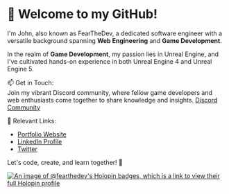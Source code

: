 # 👋 Welcome to my GitHub!

I'm John, also known as FearTheDev, a dedicated software engineer with a versatile background spanning **Web Engineering** and **Game Development**.

In the realm of **Game Development**, my passion lies in Unreal Engine, and I've cultivated hands-on experience in both Unreal Engine 4 and Unreal Engine 5.

📫 Get in Touch:\
Join my vibrant Discord community, where fellow game developers and web enthusiasts come together to share knowledge and insights. [Discord Community](https://discord.gg/vqbqecCcak)

🔗 Relevant Links:
- [Portfolio Website](https://fearthedev.com)
- [LinkedIn Profile](https://www.linkedin.com/in/fearthedev/)
- [Twitter](https://twitter.com/fearthedev)

Let's code, create, and learn together! 🌟

[![An image of @fearthedev's Holopin badges, which is a link to view their full Holopin profile](https://holopin.me/fearthedev)](https://holopin.io/@fearthedev)
